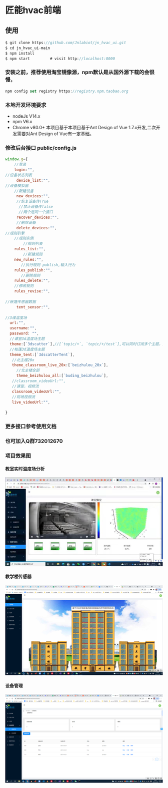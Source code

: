 # 匠能hvac前端

## 使用
```javascript
$ git clone https://github.com/Jnlabiot/jn_hvac_ui.git
$ cd jn_hvac_ui-main
$ npm install
$ npm start         # visit http://localhost:8000
```
### 安装之前，推荐使用淘宝镜像源，npm默认是从国外源下载的会很慢，
```javascript
npm config set registry https://registry.npm.taobao.org

```
### 本地开发环境要求
+ nodeJs V14.x
+ npm V6.x
+ Chrome v80.0+
本项目基于本项目基于Ant Design of Vue 1.7.x开发,二次开发需要对Ant Design of Vue有一定基础。

### 修改后台接口 public/config.js
```javascript
window.g={
    //登录
    login:"",
//设备状态列表
     device_list:"",
//设备模拟器
    //新建设备
     new_devices:"",
     //恢复设备传True
      //禁止设备传false
      //两个是同一个接口
     recover_devices:"",
     //删除设备
     delete_devices:"",
//规则引擎
    //规则实例
        //规则列表
    rules_list:"",
        //新建规则
    new_rules:"",
       //执行规则 publish,输入行为
    rules_publish:"",
       //删除规则
    rules_delete:"",
    //修改规则
    rules_revise:"",
       
//帐篷传感器数据
     tent_sensor:"",

//3维温度场
  url:"",
  username:"",
  password: "",
  //课室3d温度场主题
  theme:[`3dscatter`],//[`topic/+`, `topic/+/test`],可以同时订阅多个主题，那个符号是三角符号
  //帐篷3d温度场主题
  theme_tent:[`3dscatterTent`],
   //北主楼20x
   theme_classroom_live_20x:[`beizhulou_20x`],
     //北主楼全部
     theme_beizhulou_all:[`buding_beizhulou`],
   //classroom_videoUrl:"",
   //课室，视频流
   classroom_videoUrl:"",
   //现场视频流
   live_videoUrl:"",

}   

```
### 更多接口参考使用文档

### 也可加入Q群732012670
### 项目效果图
#### 教室实时温度场分析
![教室实时温度场分析](https://github.com/Jnlabiot/jn_hvac_ui/blob/main/src/assets/github_img/01.jpg)
#### 教学楼传感器
![教学楼传感器](https://github.com/Jnlabiot/jn_hvac_ui/blob/main/src/assets/github_img/02.png)
#### 设备管理
![设备管理](https://github.com/Jnlabiot/jn_hvac_ui/blob/main/src/assets/github_img/03.png)
